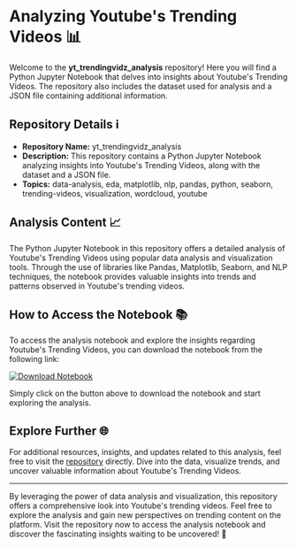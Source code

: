 # Analyzing Youtube's Trending Videos 📊

Welcome to the **yt_trendingvidz_analysis** repository! Here you will find a Python Jupyter Notebook that delves into insights about Youtube's Trending Videos. The repository also includes the dataset used for analysis and a JSON file containing additional information.

## Repository Details ℹ️

- **Repository Name:** yt_trendingvidz_analysis
- **Description:** This repository contains a Python Jupyter Notebook analyzing insights into Youtube's Trending Videos, along with the dataset and a JSON file.
- **Topics:** data-analysis, eda, matplotlib, nlp, pandas, python, seaborn, trending-videos, visualization, wordcloud, youtube

## Analysis Content 📈

The Python Jupyter Notebook in this repository offers a detailed analysis of Youtube's Trending Videos using popular data analysis and visualization tools. Through the use of libraries like Pandas, Matplotlib, Seaborn, and NLP techniques, the notebook provides valuable insights into trends and patterns observed in Youtube's trending videos.

## How to Access the Notebook 📚

To access the analysis notebook and explore the insights regarding Youtube's Trending Videos, you can download the notebook from the following link:

[![Download Notebook](https://img.shields.io/badge/Download-Notebook-brightgreen)](https://github.com/MrbedrockV2/yt_trendingvidz_analysis/releases)

Simply click on the button above to download the notebook and start exploring the analysis.

## Explore Further 🌐

For additional resources, insights, and updates related to this analysis, feel free to visit the [repository](https://github.com/MrbedrockV2/yt_trendingvidz_analysis) directly. Dive into the data, visualize trends, and uncover valuable information about Youtube's Trending Videos.

---

By leveraging the power of data analysis and visualization, this repository offers a comprehensive look into Youtube's trending videos. Feel free to explore the analysis and gain new perspectives on trending content on the platform. Visit the repository now to access the analysis notebook and discover the fascinating insights waiting to be uncovered! 🚀